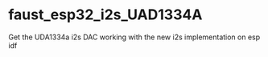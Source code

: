 # faust_esp32_i2s_UAD1334A
Get the UDA1334a i2s DAC working with the new i2s implementation on esp idf
